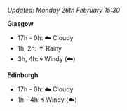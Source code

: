 *Updated: Monday 26th February 15:30*

**Glasgow**

* 17h - 0h: :cloud: Cloudy
* 1h, 2h: :umbrella: Rainy
* 3h, 4h: :cyclone: Windy (:cloud:)

**Edinburgh**

* 17h - 0h: :cloud: Cloudy
* 1h - 4h: :cyclone: Windy (:cloud:)
